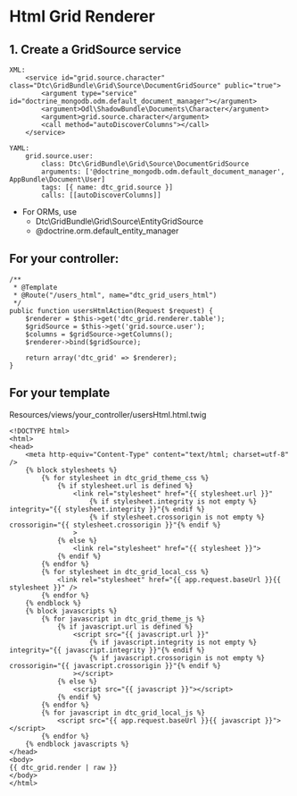 # Html Grid Renderer

## 1. Create a GridSource service

    XML:
        <service id="grid.source.character" class="Dtc\GridBundle\Grid\Source\DocumentGridSource" public="true">
            <argument type="service" id="doctrine_mongodb.odm.default_document_manager"></argument>
            <argument>Odl\ShadowBundle\Documents\Character</argument>
            <argument>grid.source.character</argument>
            <call method="autoDiscoverColumns"></call>
        </service>
    
    YAML:
        grid.source.user:
            class: Dtc\GridBundle\Grid\Source\DocumentGridSource
            arguments: ['@doctrine_mongodb.odm.default_document_manager', AppBundle\Document\User]
            tags: [{ name: dtc_grid.source }]
            calls: [[autoDiscoverColumns]]

 * For ORMs, use
    * Dtc\GridBundle\Grid\Source\EntityGridSource
    * @doctrine.orm.default_entity_manager

## For your controller:

    /**
     * @Template
     * @Route("/users_html", name="dtc_grid_users_html")
     */
    public function usersHtmlAction(Request $request) {
        $renderer = $this->get('dtc_grid.renderer.table');
        $gridSource = $this->get('grid.source.user');
        $columns = $gridSource->getColumns();
        $renderer->bind($gridSource);

        return array('dtc_grid' => $renderer);
    }
    
    
## For your template

Resources/views/your_controller/usersHtml.html.twig

    <!DOCTYPE html>
    <html>
    <head>
        <meta http-equiv="Content-Type" content="text/html; charset=utf-8" />
        {% block stylesheets %}
            {% for stylesheet in dtc_grid_theme_css %}
                {% if stylesheet.url is defined %}
                    <link rel="stylesheet" href="{{ stylesheet.url }}"
                        {% if stylesheet.integrity is not empty %} integrity="{{ stylesheet.integrity }}"{% endif %}
                        {% if stylesheet.crossorigin is not empty %} crossorigin="{{ stylesheet.crossorigin }}"{% endif %}
                    >
                {% else %}
                    <link rel="stylesheet" href="{{ stylesheet }}">
                {% endif %}
            {% endfor %}
            {% for stylesheet in dtc_grid_local_css %}
                <link rel="stylesheet" href="{{ app.request.baseUrl }}{{ stylesheet }}" />
            {% endfor %}
        {% endblock %}
        {% block javascripts %}
            {% for javascript in dtc_grid_theme_js %}
                {% if javascript.url is defined %}
                    <script src="{{ javascript.url }}"
                        {% if javascript.integrity is not empty %} integrity="{{ javascript.integrity }}"{% endif %}
                        {% if javascript.crossorigin is not empty %} crossorigin="{{ javascript.crossorigin }}"{% endif %}
                    ></script>
                {% else %}
                    <script src="{{ javascript }}"></script>
                {% endif %}
            {% endfor %}
            {% for javascript in dtc_grid_local_js %}
                <script src="{{ app.request.baseUrl }}{{ javascript }}"></script>
            {% endfor %}
        {% endblock javascripts %}    
    </head>
    <body>
    {{ dtc_grid.render | raw }}
    </body>
    </html>